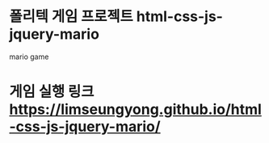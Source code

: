 # 폴리텍 게임 프로젝트 html-css-js-jquery-mario
mario game
# 게임 실행 링크  https://limseungyong.github.io/html-css-js-jquery-mario/
